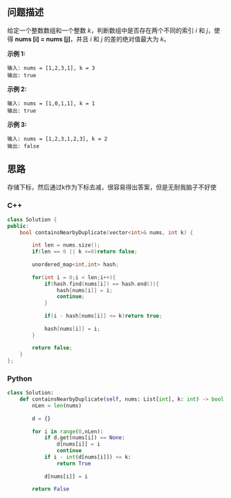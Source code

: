 ## 问题描述

给定一个整数数组和一个整数 *k*，判断数组中是否存在两个不同的索引 *i* 和 *j*，使得 **nums [i] = nums [j]**，并且 *i* 和 *j* 的差的绝对值最大为 *k*。

**示例 1:**

```
输入: nums = [1,2,3,1], k = 3
输出: true
```

**示例 2:**

```
输入: nums = [1,0,1,1], k = 1
输出: true
```

**示例 3:**

```
输入: nums = [1,2,3,1,2,3], k = 2
输出: false
```



## 思路

存储下标，然后通过k作为下标去减，很容易得出答案，但是无耐我脑子不好使

### C++

```CPP
class Solution {
public:
    bool containsNearbyDuplicate(vector<int>& nums, int k) {
        
        int len = nums.size();
        if(len == 0 || k <=0)return false;
        
        unordered_map<int,int> hash;
        
        for(int i = 0;i < len;i++){
            if(hash.find(nums[i]) == hash.end()){
                hash[nums[i]] = i;
                continue;
            }
            
            if(i - hash[nums[i]] <= k)return true;
            
            hash[nums[i]] = i;
        }
        
        return false;  
    }
};
```

### Python

```Python
class Solution:
    def containsNearbyDuplicate(self, nums: List[int], k: int) -> bool:
        nLen = len(nums)
        
        d = {}
        
        for i in range(0,nLen):
            if d.get(nums[i]) == None:
                d[nums[i]] = i
                continue
            if i - int(d[nums[i]]) <= k:
                return True
            
            d[nums[i]] = i
            
        return False
        
```


